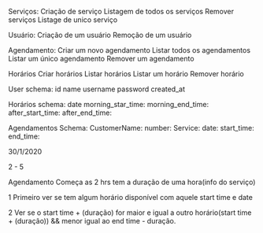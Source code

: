 Serviços:
   Criação de serviço
   Listagem de todos os serviços
   Remover serviços
   Listage de unico serviço

Usuário:
   Criação de um usuário
   Remoção de um usuário

Agendamento:
   Criar um novo agendamento
   Listar todos os agendamentos
   Listar um único agendamento
   Remover um agendamento

Horários
   Criar horários
   Listar horários 
   Listar um horário
   Remover horário

User schema:
   id
   name
   username
   password
   created_at

Horários schema:
   date
   morning_star_time: 
   morning_end_time:
   after_start_time:
   after_end_time:

Agendamentos Schema:
   CustomerName:
   number: 
   Service:
   date:
   start_time: 
   end_time: 


30/1/2020


2 - 5

Agendamento
Começa as 2 hrs tem a duração de uma hora(info do serviço)

1 Primeiro ver se tem algum horário disponível com aquele start time e date

2 Ver se o start time + (duração) for maior e igual a outro horário(start time + (duração)) &&
menor igual ao end time - duração.